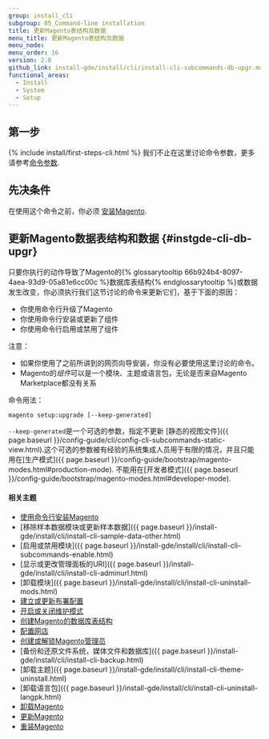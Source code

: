 ```yaml
---
group: install_cli
subgroup: 05_Command-line installation
title: 更新Magento表结构及数据
menu_title: 更新Magento表结构及数据
menu_node:
menu_order: 16
version: 2.0
github_link: install-gde/install/cli/install-cli-subcommands-db-upgr.md
functional_areas:
  - Install
  - System
  - Setup
---
```


<h2 id="instgde-cli-before">第一步</h2>
{% include install/first-steps-cli.html %}
我们不止在这里讨论命令参数，更多请参考<a href="{{ page.baseurl }}/install-gde/install/cli/install-cli-subcommands.html#instgde-cli-subcommands-common">命令参数</a>.

<h2 id="instgde-cli-subcommands-maint-prereq">先决条件</h2>
在使用这个命令之前，你必须 <a href="{{ page.baseurl }}/install-gde/install/cli/install-cli-install.html">安装Magento</a>.

## 更新Magento数据表结构和数据 {#instgde-cli-db-upgr}
只要你执行的动作导致了Magento的{% glossarytooltip 66b924b4-8097-4aea-93d9-05a81e6cc00c %}数据库表结构{% endglossarytooltip %}或数据发生改变，你必须执行我们这节讨论的命令来更新它们，基于下面的原因：

*	你使用命令行升级了Magento
*	你使用命令行安装或更新了组件
*	你使用命令行启用或禁用了组件

注意：

*	如果你使用了之前所讲到的网页向导安装，你没有必要使用这里讨论的命令。
*	Magento的*组件*可以是一个模块、主题或语言包，无论是否来自Magento Marketplace都没有关系

命令用法：

	magento setup:upgrade [--keep-generated]

`--keep-generated`是一个可选的参数，指定不更新 [静态的视图文件]({{ page.baseurl }}/config-guide/cli/config-cli-subcommands-static-view.html).这个可选的参数被有经验的系统集成人员用于有限的情况，并且只能用在[生产模式]({{ page.baseurl }}/config-guide/bootstrap/magento-modes.html#production-mode). 不能用在[开发者模式]({{ page.baseurl }}/config-guide/bootstrap/magento-modes.html#developer-mode).

#### 相关主题

*	<a href="{{ page.baseurl }}/install-gde/install/cli/install-cli-install.html">使用命令行安装Magento</a>
*	[移除样本数据模块或更新样本数据]({{ page.baseurl }}/install-gde/install/cli/install-cli-sample-data-other.html)
*	[启用或禁用模块]({{ page.baseurl }}/install-gde/install/cli/install-cli-subcommands-enable.html)
*	[显示或更改管理面板的URI]({{ page.baseurl }}/install-gde/install/cli/install-cli-adminurl.html)
*	[卸载模块]({{ page.baseurl }}/install-gde/install/cli/install-cli-uninstall-mods.html)
*	<a href="{{ page.baseurl }}/install-gde/install/cli/install-cli-subcommands-deployment.html">建立或更新布署配置</a>
*	<a href="{{ page.baseurl }}/install-gde/install/cli/install-cli-subcommands-maint.html">开启或关闭维护模式</a>
*	<a href="{{ page.baseurl }}/install-gde/install/cli/install-cli-subcommands-db.html">创建Magento的数据库表结构</a>
*	<a href="{{ page.baseurl }}/install-gde/install/cli/install-cli-subcommands-store.html">配置网店</a>
*	<a href="{{ page.baseurl }}/install-gde/install/cli/install-cli-subcommands-admin.html">创建或解锁Magento管理员</a>
*	[备份和还原文件系统，媒体文件和数据库]({{ page.baseurl }}/install-gde/install/cli/install-cli-backup.html)
*	[卸载主题]({{ page.baseurl }}/install-gde/install/cli/install-cli-theme-uninstall.html)
*	[卸载语言包]({{ page.baseurl }}/install-gde/install/cli/install-cli-uninstall-langpk.html)
*	<a href="{{ page.baseurl }}/install-gde/install/cli/install-cli-uninstall.html#instgde-install-uninstall">卸载Magento</a>
*	<a href="{{ page.baseurl }}/install-gde/install/cli/install-cli-uninstall.html#instgde-install-magento-update">更新Magento</a>
*	<a href="{{ page.baseurl }}/install-gde/install/cli/install-cli-uninstall.html#instgde-install-magento-reinstall">重装Magento</a>
